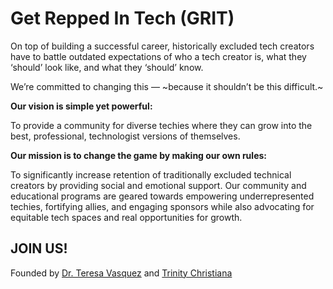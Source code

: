 # Get Repped In Tech (GRIT)

On top of building a successful career, historically excluded tech creators have to battle outdated expectations of who a tech creator is, what they ‘should’ look like, and what they ‘should’ know. 

We’re committed to changing this — ~because it shouldn’t be this difficult.~

**Our vision is simple yet powerful:**

To provide a community for diverse techies where they can grow into the best, professional, technologist versions of themselves.

**Our mission is to change the game by making our own rules:**

To significantly increase retention of traditionally excluded technical creators by providing social and emotional support. Our community and educational programs are geared towards empowering underrepresented techies, fortifying allies, and engaging sponsors while also advocating for equitable tech spaces and real opportunities for growth.

## JOIN US!

Founded by [Dr. Teresa Vasquez](https://github.com/drteresavasquez) and [Trinity Christiana](https://github.com/TrinityChristiana)
